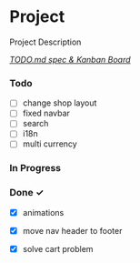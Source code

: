 # Project

Project Description

<em>[TODO.md spec & Kanban Board](https://bit.ly/3fCwKfM)</em>

### Todo

- [ ] change shop layout  
- [ ] fixed navbar  
- [ ] search  
- [ ] i18n  
- [ ] multi currency  

### In Progress


### Done ✓

- [x] animations  
- [x] move nav header to footer  
- [x] solve cart problem  

